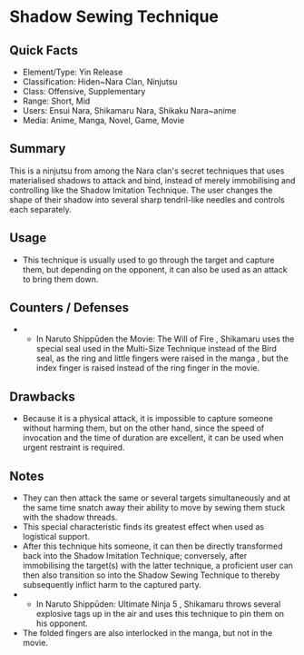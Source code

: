 # Shadow Sewing Technique

## Quick Facts
- Element/Type: Yin Release
- Classification: Hiden~Nara Clan, Ninjutsu
- Class: Offensive, Supplementary
- Range: Short, Mid
- Users: Ensui Nara, Shikamaru Nara, Shikaku Nara~anime
- Media: Anime, Manga, Novel, Game, Movie

## Summary
This is a ninjutsu from among the Nara clan's secret techniques that uses materialised shadows to attack and bind, instead of merely immobilising and controlling like the Shadow Imitation Technique. The user changes the shape of their shadow into several sharp tendril-like needles and controls each separately.

## Usage
- This technique is usually used to go through the target and capture them, but depending on the opponent, it can also be used as an attack to bring them down.

## Counters / Defenses
- * In Naruto Shippūden the Movie: The Will of Fire , Shikamaru uses the special seal used in the Multi-Size Technique instead of the Bird seal, as the ring and little fingers were raised in the manga , but the index finger is raised instead of the ring finger in the movie.

## Drawbacks
- Because it is a physical attack, it is impossible to capture someone without harming them, but on the other hand, since the speed of invocation and the time of duration are excellent, it can be used when urgent restraint is required.

## Notes
- They can then attack the same or several targets simultaneously and at the same time snatch away their ability to move by sewing them stuck with the shadow threads.
- This special characteristic finds its greatest effect when used as logistical support.
- After this technique hits someone, it can then be directly transformed back into the Shadow Imitation Technique; conversely, after immobilising the target(s) with the latter technique, a proficient user can then also transition so into the Shadow Sewing Technique to thereby subsequently inflict harm to the captured party.
- * In Naruto Shippūden: Ultimate Ninja 5 , Shikamaru throws several explosive tags up in the air and uses this technique to pin them on his opponent.
- The folded fingers are also interlocked in the manga, but not in the movie.
